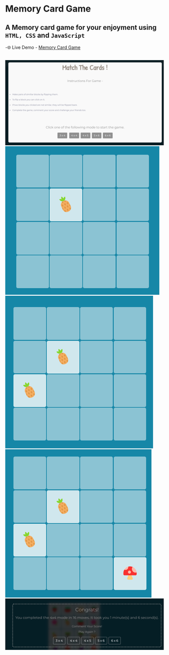 # Memory Card Game
## A Memory card game for your enjoyment using ```HTML, CSS``` and ```JavaScript```


-🌐 Live Demo - [Memory Card Game](https://mizaan-hub.github.io/Memory-Card-Game/)

<br>

<img src="images/wesite (2).png">
<br>

<img src="images/wesite (3).png">
<br>

<img src="images/wesite (4).png">
<br>

<img src="images/wesite (5).png">
<br>

<img src="images/wesite (1).png">
